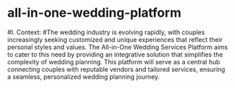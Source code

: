 # all-in-one-wedding-platform
#I. Context:
#The wedding industry is evolving rapidly, with couples increasingly seeking customized and unique experiences that reflect their personal styles and values. The All-in-One Wedding Services Platform aims to cater to this need by providing an integrative solution that simplifies the complexity of wedding planning. This platform will serve as a central hub connecting couples with reputable vendors and tailored services, ensuring a seamless, personalized wedding planning journey.
